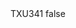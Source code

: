 <?xml version="1.0" encoding="UTF-8"?>
<CustomMetadata xmlns="http://soap.sforce.com/2006/04/metadata">
    <label>TXU341</label>
    <protected>false</protected>
</CustomMetadata>

